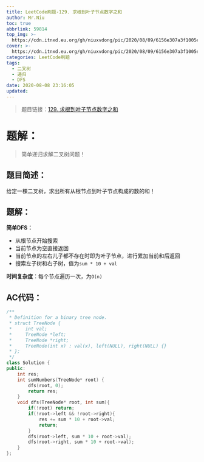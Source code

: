```yaml
---
title: LeetCode刷题-129. 求根到叶子节点数字之和
author: Mr.Niu
toc: true
abbrlink: 59814
top_img: >-
  https://cdn.itnxd.eu.org/gh/niuxvdong/pic/2020/08/09/6156e307a3f1005e38762fff222fa879.png
cover: >-
  https://cdn.itnxd.eu.org/gh/niuxvdong/pic/2020/08/09/6156e307a3f1005e38762fff222fa879.png
categories: LeetCode刷题
tags:
  - 二叉树
  - 递归
  - DFS
date: 2020-08-08 23:16:05
updated:
---
```






> 题目链接：[129. 求根到叶子节点数字之和](https://leetcode-cn.com/problems/sum-root-to-leaf-numbers/)



# 题解：



> 简单递归求解二叉树问题！



## 题目简述：

给定一棵二叉树，求出所有从根节点到叶子节点构成的数的和！

## 题解：

**简单DFS：**



- 从根节点开始搜索
- 当前节点为空直接返回
- 当前节点的左右儿子都不存在时即为叶子节点，进行累加当前和后返回
- 搜索左子树和右子树，值为`sum * 10 + val`





**时间复杂度**：每个节点遍历一次，为`O(n)`

## AC代码：



```c++
/**
 * Definition for a binary tree node.
 * struct TreeNode {
 *     int val;
 *     TreeNode *left;
 *     TreeNode *right;
 *     TreeNode(int x) : val(x), left(NULL), right(NULL) {}
 * };
 */
class Solution {
public:
    int res;
    int sumNumbers(TreeNode* root) {
        dfs(root, 0);
        return res;
    }
    void dfs(TreeNode* root, int sum){
        if(!root) return;
        if(!root->left && !root->right){
            res += sum * 10 + root->val;
            return;
        }
        dfs(root->left, sum * 10 + root->val);
        dfs(root->right, sum * 10 + root->val);
    }
};
```



